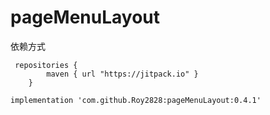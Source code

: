 # pageMenuLayout
依赖方式
```
 repositories { 
        maven { url "https://jitpack.io" }
    }
    
implementation 'com.github.Roy2828:pageMenuLayout:0.4.1'
```
